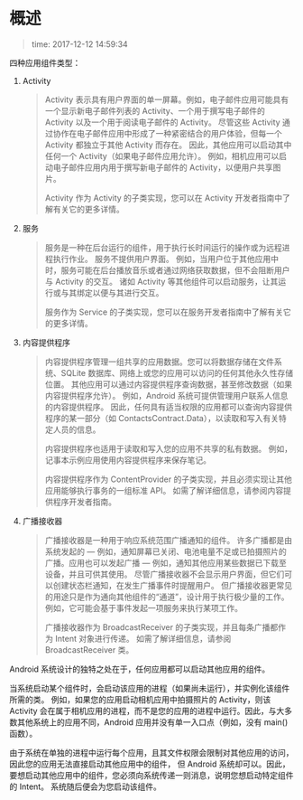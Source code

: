 # 概述
>time: 2017-12-12 14:59:34

四种应用组件类型：
1. Activity
    >Activity 表示具有用户界面的单一屏幕。例如，电子邮件应用可能具有一个显示新电子邮件列表的 Activity、一个用于撰写电子邮件的 Activity 以及一个用于阅读电子邮件的 Activity。 尽管这些 Activity 通过协作在电子邮件应用中形成了一种紧密结合的用户体验，但每一个 Activity 都独立于其他 Activity 而存在。 因此，其他应用可以启动其中任何一个 Activity（如果电子邮件应用允许）。 例如，相机应用可以启动电子邮件应用内用于撰写新电子邮件的 Activity，以便用户共享图片。
    >
    >Activity 作为 Activity 的子类实现，您可以在 Activity 开发者指南中了解有关它的更多详情。
1. 服务
    >服务是一种在后台运行的组件，用于执行长时间运行的操作或为远程进程执行作业。 服务不提供用户界面。 例如，当用户位于其他应用中时，服务可能在后台播放音乐或者通过网络获取数据，但不会阻断用户与 Activity 的交互。 诸如 Activity 等其他组件可以启动服务，让其运行或与其绑定以便与其进行交互。
    >
    >服务作为 Service 的子类实现，您可以在服务开发者指南中了解有关它的更多详情。
1. 内容提供程序
    >内容提供程序管理一组共享的应用数据。您可以将数据存储在文件系统、SQLite 数据库、网络上或您的应用可以访问的任何其他永久性存储位置。 其他应用可以通过内容提供程序查询数据，甚至修改数据（如果内容提供程序允许）。 例如，Android 系统可提供管理用户联系人信息的内容提供程序。 因此，任何具有适当权限的应用都可以查询内容提供程序的某一部分（如 ContactsContract.Data），以读取和写入有关特定人员的信息。
    >
    >内容提供程序也适用于读取和写入您的应用不共享的私有数据。 例如，记事本示例应用使用内容提供程序来保存笔记。
    >
    >内容提供程序作为 ContentProvider 的子类实现，并且必须实现让其他应用能够执行事务的一组标准 API。 如需了解详细信息，请参阅内容提供程序开发者指南。
1. 广播接收器
    >广播接收器是一种用于响应系统范围广播通知的组件。 许多广播都是由系统发起的 — 例如，通知屏幕已关闭、电池电量不足或已拍摄照片的广播。应用也可以发起广播 — 例如，通知其他应用某些数据已下载至设备，并且可供其使用。 尽管广播接收器不会显示用户界面，但它们可以创建状态栏通知，在发生广播事件时提醒用户。 但广播接收器更常见的用途只是作为通向其他组件的“通道”，设计用于执行极少量的工作。 例如，它可能会基于事件发起一项服务来执行某项工作。
    >
    >广播接收器作为 BroadcastReceiver 的子类实现，并且每条广播都作为 Intent 对象进行传递。 如需了解详细信息，请参阅 BroadcastReceiver 类。

Android 系统设计的独特之处在于，任何应用都可以启动其他应用的组件。

当系统启动某个组件时，会启动该应用的进程（如果尚未运行），并实例化该组件所需的类。 例如，如果您的应用启动相机应用中拍摄照片的 Activity，则该 Activity 会在属于相机应用的进程，而不是您的应用的进程中运行。因此，与大多数其他系统上的应用不同，Android 应用并没有单一入口点（例如，没有 main() 函数）。

由于系统在单独的进程中运行每个应用，且其文件权限会限制对其他应用的访问，因此您的应用无法直接启动其他应用中的组件， 但 Android 系统却可以。因此，要想启动其他应用中的组件，您必须向系统传递一则消息，说明您想启动特定组件的 Intent。 系统随后便会为您启动该组件。